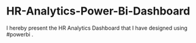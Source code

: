 # HR-Analytics-Power-Bi-Dashboard
I hereby present the HR Analytics Dashboard that I have designed using #powerbi  . 
